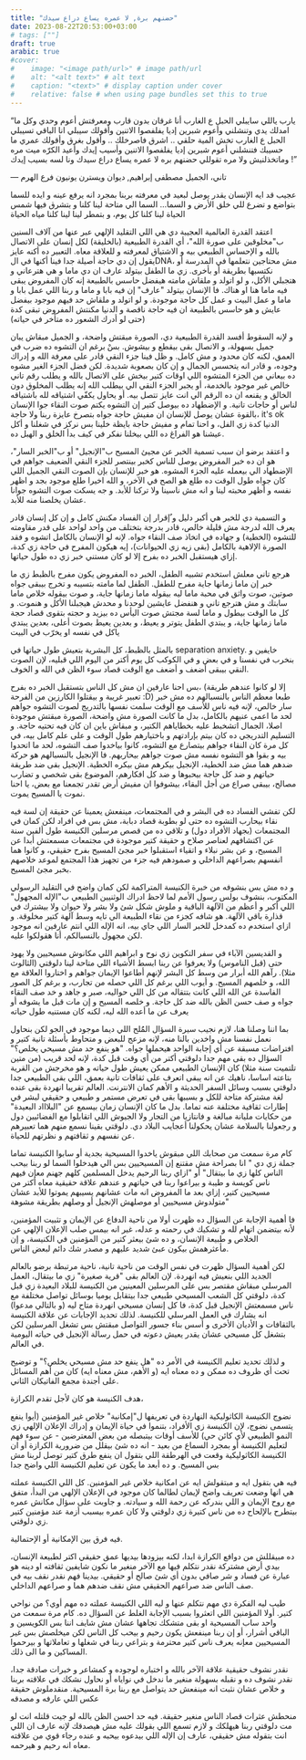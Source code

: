 ```yaml
---
title: "حضنهم برة, لا عمره يساع دراع سيدك"
date: 2023-08-22T20:53:00+03:00
# tags: [""]
draft: true
arabic: true
#cover:
#    image: "<image path/url>" # image path/url
#    alt: "<alt text>" # alt text
#    caption: "<text>" # display caption under cover
#    relative: false # when using page bundles set this to true
---
```


“يارب
ياللي سايبلي الحبل ع الغارب
أنا غرقان بدون قارب
ومعرفتش أعوم وحدي
وكل ما امدلك يدي
وتنشلني
وأعوم شبرين
إديا يفلفصوا الاتنين
وأقولك سيبلي انا الباقي
تسيبلي الحبل ع الغارب
تخش المية حلقي .. اشرق
فاصرخلك .. وأقول بغرق
وأقولك عمري ما حسيبك
فتنشلني
أعوم شبرين
إديا يفلفصوا الاتنين
وأسيب إيدك
وأعيد الكرّه ميت مره
وماتخذلنيش ولا مره
تقوللي حضنهم بره
لا عمره يساع دراع سيدك
ونا لسه
بسيب إيدك !”

― تاني، الجميل مصطفى إبراهيم, ديوان ويسترن يونيون فرع الهرم

عجيب قد ايه الإنسان يقدر يوصل لبعيد في معرفته بربنا بمجرد انه يرفع عينه و ايده للسما بتواضع و تضرع للي خلق الأرض و السما... السما الي متاحة لينا كلنا و بتشرق فيها شمس الحياة لينا كلنا كل يوم، و بتمطر لينا لينا كلنا مياه الحياة 

اعتقد القدرة العالمية العجيبة دي هي اللي التقليد الإلهي عبر عنها من آلاف السنين ب"مخلوقين على صورة الله"،  أي القدرة الطبيعية (بالخليقة) لكل إنسان على الاتصال بالله و الإحساس الطبيعي بيه و الاشتياق لمعرفته و للعلاقة معاه. التعبير ده أكنه عايز يقول إن دي حاجة أصيلة جدا فينا أكنها في الDNA، مش محتاجين نتعلمها في المدرسة أو نكتسبها بطريقة أو بأخرى. زي ما الطفل بيتولد عارف ان دي ماما و هي هترعاني و هتجبلي الأكل، و لو اتولد و ملقاش مامته هيفضل حاسس بالطبيعة إنه كان المفروض يبقى فيه ماما هنا او هناك. فا الإنسان بيتولد "عارف" إن فيه بابا و ماما و ربنا اللي عمل بابا و ماما و عمل البيت و عمل كل حاجة موجودة. و لو اتولد و ملقاش حد فيهم موجود بيفضل عايش و هو حاسس بالطبيعة ان فيه حاجة ناقصة و الدنيا مكنتش المفروض تبقى كدة (حتى لو  أدرك الشعور ده متأخر في حياته) 

و لإنه السقوط أفسد القدرة الطبيعية دي، الصورة مبقتش واضحة، و الجميل مبقاش يبان جميل بسهولة، و الاتصال بقى بيقطع و بيشوش. بسْ برغم ان التشوه ده ضرب في العمق، لكنه كان محدود و مش كامل. و ظل فينا جزء النقي قادر على معرفة الله و إدراك وجوده، و قادر انه يتحسس الجمال و إن كان بصعوبة شديدة. لكن فضل الجزء الغير مشوه ده بيعاني من الجزء المتشوه اللي اوقات كتير بيخش على الاتصال بالله و يطلب رقم تاني خالص غير موجود بالخدمة، أو يجبر الجزء النقي الي بيطلب الله إنه يطلب المخلوق دون الخالق و يقنعه ان ده الرقم الي انت عايز تتصل بيه. أو يحاول يكفّي اشتياقه لله باشتياقه لناس أو حاجات تانية. و الإضطهاد ده بيوصل كتير إن التشوه يكتم صوت النقاء جوا الإنسان بالقوة عشان يوصل للإنسان ان مفيش حاجة جواه بتصرخ عايزة ربنا ولا حاجة، it's ok الدنيا كدة زي الفل، و احنا تمام و مفيش حاجة بايظة خلينا بس نركز في شغلنا و أكل عيشنا هو الفراغ ده اللي بيخلنا نفكر في كيف بدأ الخلق و الهبل ده. 

 و اعتقد برضو ان سبب تسمية الخبر عن مجيئ المسيح ب"الإنجيل" أو ب"الخبر السار"، هو ان ده خبر المفروض يوصل للناس كخبر بينتصر للجزء النقي الضعيف جواهم في الإضطهاد الي بيعمله عليه الجزء المشوه. هو خبر للإنسان بإن الصوت النقي الجميل اللي كان جواه طول الوقت ده طلع هو الصح في الآخر، و الله اخيرا طلع موجود بجد و اظهر نفسه و أظهر محبته لينا و انه مش ناسينا ولا تركنا للأبد. و جه يسكت صوت التشوه جوانا عشان يخلصنا منه للأبد. 

و التسمية دي للخبر هي أكبر دليل و ٌإقرار إن الفساد مكنش كامل و إن كل إنسان قادر يعرف الله لدرجة مش قليلة خالص، قادر بدرجة بتختلف من واحد لواحد على قدر مقاومته للتشوه (الخطية) و جهاده في اتخاذ صف النقاء جواه. لإنه لو الإنسان بالكامل اتشوه و فقد الصورة الإلاهية بالكامل (بقى زيه زي الحيوانات)، إيه هيكون المفرح في حاجة زي كدة، إزاي هيستقبل الخبر ده بفرح إلا لو كان مستني خبر زي ده طول حياتها. 

هرجع تاني معلش استخدم تشبيه الطفل، الخبر ده المفروض يكون مفرح بالظبط زي ما خبر إن ماما زمانها جاية مفرح للطفل. الطفل لما مامته بتسيبه و تخرج بيبقى جواه صوتين، صوت واثق في محبة ماما ليه بيقوله ماما زمانها جاية، و صوت بيقوله خلاص ماما سابتك و مش هترجع تاني و هنفضل عايشين لوحدنا و محدش هيجبلنا الأكل و هنموت. و كل ما الوقت بيطول و ماما لسة مجتش صوت اليأس ده بيزيد و حجته بتقوى قصاد حجة ماما زمانها جاية، و يبتدي الطفل يتوتر و يعيط، و بعدين يعيط بصوت أعلى، بعدين يبتدي ياكل في نفسه او يخرّب في البيت 

بالمثل بالظبط، كل البشرية بتعيش طول حياتها في separation anxiety. خايفين و بنخرب في نفسنا و في بعض و في الكوكب كل يوم أكتر من اليوم اللي قبليه، لإن الصوت النقي بيبقى أضعف و أضعف مع الوقت قصاد سوء الظن في الله و الخوف.

بس احنا عارفين ان مش كل الناس بتستقبل الخبر ده بفرح، (إلا لو كانوا عندهم طريقة تعبير غريبة و بيقتلوا الكارزين من الفرحة :D) طبعا معظم الناس بالنسبالهم ده مش خبر سار خالص، لإنه فيه ناس للأسف مع الوقت سلمت نفسها بالتدريج لصوت التشوه جواهم لحد ما اعمى عنيهم بالكامل، بدل ما كانت الصورة مش واضحة، الصورة مبقتش موجودة اصلا، الجمال اتشخبط عليه بخطاياهم الكتير، و مبقاش باين ان كان فيه تحتيه حاجة. و التسليم التدريجي ده كان بيتم بإرادتهم و باختيارهم طول الوقت و على علم كامل بيه، في كل مرة كان النقاء جواهم بيتصارع مع التشوه، كانوا بياخدوا صف التشوه، لحد ما اتحدوا بيه و بقوا هو التشوه نفسه مش صوت جواهم بيحاربهم. فا الإنجيل بالنسبالهم هو حركة ضدهم هما مش ضد الخطية، الإنجيل بيكرهم مش بيكره الخطية. الإنجيل بقى ضد طريقة حياتهم و ضد كل حاجة بيحبوها و ضد كل افكارهم،  الموضوع بقى شخصي و تضارب مصالح، بيبقى صراع من أجل البقاء، بيشوفوا ان مفيش أرض تقدر تجمعنا مع بعض، يا احنا نموت يا المسيح يموت. 

 لكن تفشي الفساد ده في البشر و في المجتمعات، مينفعش يعمينا عن حقيقة إن لسة فيه نقاء بيحارب التشوه ده حتى لو بطوبة قصاد دبابة، مش بس في افراد لكن كمان في المجتمعات (بجهاد الأفراد دول) و تلاقي ده من قصص مرسلين الكنيسة طول ألفين سنة عن اكتشافهم لعناصر صلاح و حقيقة كتير موجودة في مجتمعات مسمعتش أبدا عن المسيح، و عن بشر نبلاء و اتقياء استقبلوا خبر مجئ المسيح بفرح حقيقي، و كانوا هما انفسهم بصراعهم الداخلي و صمودهم فيه جزء من تجهيز هذا المجتمع لموعد خلاصهم بخبر مجئ المسيح. 

و ده مش بس بنشوفه من خبرة الكنيسة المتراكمة لكن كمان واضح في التقليد الرسولي المكتوب، بنشوف بولس رسول الأمم لما لاحظ ادراك الوثنيين الطبيعي ب"الإله المجهول" اللي أكبر و أعظم من الآلهة الباقية و ملوش شكل شئ ولا بشر ولا حيوان ولا بيشترك في قذارة باقي الآلهة. هو شافه كجزء من نقاء الطبيعة الي تايه وسط آلهة كتير مخلوقة. و ازاي استخدم ده كمدخل للخبر السار اللي جاي بيه، انه الإله اللي انتم عارفين انه موجود لكن مجهول بالنسبالكم، أنا هقولكوا عليه.
 
و القديسين الآباء في سفر التكوين زي نوح و ابراهيم اللي مكانوش مسيحيين ولا يهود حتى (قبل الناموس) ولا يعرفوا عن ربنا ابسط الأشياء اللي متاحة لينا دلوقتي (الثالوث مثلا). رآهم الله أبرار من وسط كل البشر لإنهم أطاعوا الإيمان جواهم و اختاروا العلاقة مع الله، و خلصهم المسيح. 
و أيوب اللي برغم كل اللي حصله من تجارب، و برغم كل الصور الفاسدة عن الله اللي كانت بتتقاله من كل اللي حواليه، صبر و جاهد و خد صف النقاء جواه و صف حسن الظن بالله ضد كل حاجة. و خلصه المسيح و إن مات قبل ما يشوفه أو يعرف عن ما أعده الله ليه، لكنه كان مستنيه طول حياته 

بما اننا وصلنا هنا، لازم نجيب سيرة السؤال المُُلح اللي ديما موجود في الجو لكن بنحاول نعمل نفسنا مش واخدين بالنا منه، لإنه مزعج للبعض و متحاوط بأسئلة تانية كتير و افتراضات مسبقة عن أي إجابة الواحد هيحملها جواه. "هو ينفع حد مش مسيحي يخلص؟" السؤال ده بقى مهم جدا دلوقتي أكتر من أي وقت قبل كدة، لإنه لحد قريب (من متين تلتميت سنة مثلا) كان الإنسان الطبيعي ممكن يعيش طول حياته و هو مخرجش من القرية بتاعته اساسا، ناهيك عن انه يبقى اتعرف على ثقافات تانية بعمق، اللي بقى الطبيعي جدا دلوقتي بسبب وسائل السفر الحديثة و الأهم كمان الانترنت. العالم تقريبا انهردة بقى عنده لغة مشتركة متاحة للكل و بسببها بقى في تعرض مستمر و طبيعي و حقيقي لبشر في إطارات ثقافية مختلفة عنه تماما. بدل ما كان الإنسان زمان بيسمع عن "البلاااد البعيدة"  من حكايات مليانة مبالغة و فانتازيا من التجار ولا الجيوش اللي اتقابلوا مع الفضائيين دول و رجعولنا بالسلامة عشان يحكولنا أعجايب البلاد دي. دلوقتي بقينا نسمع منهم هما تعبيرهم عن نفسهم و ثقافتهم و نظرتهم للحياة.

كام مرة سمعت من صحابك اللي مبقوش ياخدوا المسيحية بجدية أو سابوا الكنيسة تماما جملة زي دي " انا بصراحة مش مقتنع إن المسيحيين بس الي هيدخلوا السما لو ربنا بيحب الناس كلها زي ما بيتقال" أو "ازاي ربنا الرحيم يدخل المسلمين كلهم جهنم معإن فيهم ناس كويسة و طيبة و بيراعوا ربنا في حياتهم و عندهم علاقة حقيقية معاه أكتر من مسيحيين كتير، إزاي بعد ما المفروض انه مات عشانهم يسيبهم يموتوا للأبد عشان متولدوش مسيحيين أو موصلهش الإنجيل أو وصلهم بطريقة مشوهة" 

فا أهمية الإجابة عن السؤال ده ظهرت أولا من ناحية الدفاع عن الإيمان و تثبيت المؤمنين، لأنه بيتضمن اتهام لله و تشكيك في رحمته و عدله، غير انه بيمس صلب الإعلان الإلهي عن الخلاص و طبيعة الإنسان، و ده شئ بيعثر كتير من المؤمنين في الكنيسة، و إن مأعثرهمش بيكون عبئ شديد عليهم و مصدر شك دائم لبعض الناس.

لكن أهمية السؤال ظهرت في نفس الوقت من ناحية تانية، ناحية مرتبطة برضو بالعالم الجديد اللي بنعيش فيه انهردة. لإن العالم بقى "قرية صغيرة" زي ما بيتقال، العمل المرسلي مبقاش مقتصر بس على المرسلين المعينين من الكنيسة للبلاد البعيدة زي قبل كدة،  دلوقتي كل الشعب المسيحي طبيعي جدا بيتقابل يوميا بوسائل تواصل مختلفة مع ناس مسمعتش الإنجيل قبل كدة، فا كل إنسان مسيحي انهردة متاح ليه (و بالتالي مدعوا) انه يشارك في العمل المرسلي للكنيسة. لذلك تحديد الإجابات عن علاقة الكنيسة بالثقافات و الأديان الأخرى و أسس بناء جسور التواصل مبقتش بس تشغل المرسلين لكن بتشغل كل مسيحي عشان يقدر يعيش دعوته في حمل رسالة الإنجيل في حياته اليومية في العالم.
 
و لذلك تحديد تعليم الكنيسة في الأمر ده "هل ينفع حد مش مسيحي يخلص؟" و توضيح تحت أي ظروف ده ممكن و ده معناه ايه (و الأهم، مش معناه ايه) كان من أهم المسائل على أجندة مجمع الفاتيكان الثاني. 

هدف الكنيسة هو كان لأجل تقدم الكرازة،  

 نضوج الكنيسة الكاثوليكية النهاردة في تعريفها ل"إمكانية" خلاص غير المؤمنين (أيوا ينفع يتسمى نضوج، لإن الكنيسة زي الأفراد،  بتنموا في حياة الإيمان و إدراك الإعلان الإلهي زي النمو الطبيعي لأي كائن حي) للأسف أوقات بيتبصله من بعض المعترضين - عن سوء فهم لتعليم الكنيسة أو بمجرد السماع من بعيد - انه ده شئ بيقلل من ضرورية الكرازة أو ان الكنيسة الكاثوليكية وقعت في الهرطقة اللي بتقول ان ينفع طرق كتير توصل لربنا مش بس المسيح. و ده أبعد ما يكون عن تعليم الكنيسة اللي واضح جدا 

فيه هي بتقول ايه و مبتقولش ايه عن امكانية خلاص غير المؤمنين. كل اللي الكنيسة عملته هي انها وضعت تعريف واضح لإيمان لطالما كان موجود في الإعلان الإلهي من البدأ، متفق مع روح الإيمان و اللي بندركه عن رحمة الله و سيادته. و جاوبت على سؤال مكانش عمره بيتطرح بالإلحاح ده من ناس كتيرة زي دلوقتي ولا كان عمره بيسبب أزمة عند مؤمنين كتير زي دلوقتي.


فيه فرق بين الإمكانية أو الإحتمالية.

ده مبيقللش من دوافع الكرازة ابدا، لكنه بيزودها بيديها عمق حقيقي اكتر لطبيعة الإنسان، بيدي أرض مشتركة نقدر نتكلم فيها مع الآخر منغير ما نكون شايفين ثقافته او دينه هو عبارة عن فساد و شر صافي بدون أي شئ صالح أو حقيقي. بيدينا فهم نقدر نقف بيه في صف الناس ضد صراعهم الحقيقي مش نقف ضدهم هما و صراعهم الداخلي.

طيب ليه الفكرة دي مهم نتكلم عنها و ليه اللي الكنيسة عملته ده مهم أوي؟ من نواحي كتير.
أولا المؤمنين اللي اتعثروا بسبب الإجابة الغلط عن السؤال ده. كام مرة سمعت من واحد ساب المسيحية او بقى متشكك تجاهها عشان مش شايف اننا بس الكويسين و الباقي أشرار، أو إن ربنا مينفعش يكون رحيم و بيحب كل الناس لكن ميخلصش بس غير المسيحيين معإنه يعرف ناس كتير محترمة و بتراعي ربنا في شغلها و تعاملاتها و بيرحموا المساكين و ما الى ذلك. 


نقدر نشوف حقيقية علاقة الآخر بالله و اختباره لوجوده و كمشاعر و خبرات صادقة جدا، نقدر نشوف ده و نقبله بسهولة منغير ما ندخل في نواياه أو نحاول نشكك في علاقته بربنا و خلاص عشان نثبت انه مينفعش حد يتواصل مع ربنا برة المسيحية. منقدملوش حقيقة عكس اللي عارفه و مصدقه 



منحطش عثرات قصاد الناس منغير حقيقة. فيه حد احسن الظن بالله لو جيت قلتله انت لو مت دلوقتي ربنا هيهلكك و لازم تسمع اللي بقولك عليه مش هيصدقك لإنه عارف ان اللي انت بتقوله مش حقيقي، عارف إن الإله اللي بيدعوه بيحبه و عنده رجاء قوي من علاقته معاه انه رحيم و هيرحمه. 





